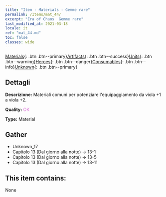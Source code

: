 ```yaml
---
title: "Item - Materials - Gemme rare"
permalink: /Items/mat_44/
excerpt: "Era of Chaos  Gemme rare"
last_modified_at: 2021-03-18
locale: it
ref: "mat_44.md"
toc: false
classes: wide
---
```

 [Materials](/it/Items/){: .btn .btn--primary}[Artifacts](/it/Items/Artifacts/){: .btn .btn--success}[Units](/it/Items/Units/){: .btn .btn--warning}[Heroes](/it/Items/Heroes/){: .btn .btn--danger}[Consumables](/it/Items/Consumables/){: .btn .btn--info}[Unknown](/it/Items/Unknown/){: .btn .btn--primary}

## Dettagli
 **Descrizione:** Materiali comuni per potenziare l'equipaggiamento da viola +1 a viola +2.

 **Quality:** <span style="color: #DA70D6">OK</span>

 **Type:** Material

## Gather

*    Unknown_17 
*    Capitolo 13 (Dal giorno alla notte) -> 13-1 
*    Capitolo 13 (Dal giorno alla notte) -> 13-5 
*    Capitolo 13 (Dal giorno alla notte) -> 13-11 

## This item contains:

  None

